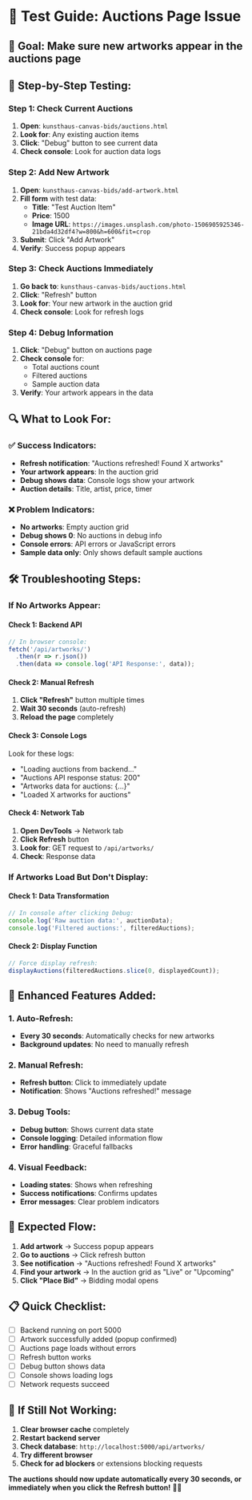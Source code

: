 # 🔨 Test Guide: Auctions Page Issue

## 🎯 **Goal:** Make sure new artworks appear in the auctions page

## 🧪 **Step-by-Step Testing:**

### **Step 1: Check Current Auctions**
1. **Open**: `kunsthaus-canvas-bids/auctions.html`
2. **Look for**: Any existing auction items
3. **Click**: "Debug" button to see current data
4. **Check console**: Look for auction data logs

### **Step 2: Add New Artwork**
1. **Open**: `kunsthaus-canvas-bids/add-artwork.html`
2. **Fill form** with test data:
   - **Title**: "Test Auction Item"
   - **Price**: 1500
   - **Image URL**: `https://images.unsplash.com/photo-1506905925346-21bda4d32df4?w=800&h=600&fit=crop`
3. **Submit**: Click "Add Artwork"
4. **Verify**: Success popup appears

### **Step 3: Check Auctions Immediately**
1. **Go back to**: `kunsthaus-canvas-bids/auctions.html`
2. **Click**: "Refresh" button
3. **Look for**: Your new artwork in the auction grid
4. **Check console**: Look for refresh logs

### **Step 4: Debug Information**
1. **Click**: "Debug" button on auctions page
2. **Check console** for:
   - Total auctions count
   - Filtered auctions
   - Sample auction data
3. **Verify**: Your artwork appears in the data

## 🔍 **What to Look For:**

### **✅ Success Indicators:**
- **Refresh notification**: "Auctions refreshed! Found X artworks"
- **Your artwork appears**: In the auction grid
- **Debug shows data**: Console logs show your artwork
- **Auction details**: Title, artist, price, timer

### **❌ Problem Indicators:**
- **No artworks**: Empty auction grid
- **Debug shows 0**: No auctions in debug info
- **Console errors**: API errors or JavaScript errors
- **Sample data only**: Only shows default sample auctions

## 🛠️ **Troubleshooting Steps:**

### **If No Artworks Appear:**

#### **Check 1: Backend API**
```javascript
// In browser console:
fetch('/api/artworks/')
  .then(r => r.json())
  .then(data => console.log('API Response:', data));
```

#### **Check 2: Manual Refresh**
1. **Click "Refresh"** button multiple times
2. **Wait 30 seconds** (auto-refresh)
3. **Reload the page** completely

#### **Check 3: Console Logs**
Look for these logs:
- "Loading auctions from backend..."
- "Auctions API response status: 200"
- "Artworks data for auctions: {...}"
- "Loaded X artworks for auctions"

#### **Check 4: Network Tab**
1. **Open DevTools** → Network tab
2. **Click Refresh** button
3. **Look for**: GET request to `/api/artworks/`
4. **Check**: Response data

### **If Artworks Load But Don't Display:**

#### **Check 1: Data Transformation**
```javascript
// In console after clicking Debug:
console.log('Raw auction data:', auctionData);
console.log('Filtered auctions:', filteredAuctions);
```

#### **Check 2: Display Function**
```javascript
// Force display refresh:
displayAuctions(filteredAuctions.slice(0, displayedCount));
```

## 🚀 **Enhanced Features Added:**

### **1. Auto-Refresh:**
- **Every 30 seconds**: Automatically checks for new artworks
- **Background updates**: No need to manually refresh

### **2. Manual Refresh:**
- **Refresh button**: Click to immediately update
- **Notification**: Shows "Auctions refreshed!" message

### **3. Debug Tools:**
- **Debug button**: Shows current data state
- **Console logging**: Detailed information flow
- **Error handling**: Graceful fallbacks

### **4. Visual Feedback:**
- **Loading states**: Shows when refreshing
- **Success notifications**: Confirms updates
- **Error messages**: Clear problem indicators

## 🎯 **Expected Flow:**

1. **Add artwork** → Success popup appears
2. **Go to auctions** → Click refresh button
3. **See notification** → "Auctions refreshed! Found X artworks"
4. **Find your artwork** → In the auction grid as "Live" or "Upcoming"
5. **Click "Place Bid"** → Bidding modal opens

## 📋 **Quick Checklist:**

- [ ] Backend running on port 5000
- [ ] Artwork successfully added (popup confirmed)
- [ ] Auctions page loads without errors
- [ ] Refresh button works
- [ ] Debug button shows data
- [ ] Console shows loading logs
- [ ] Network requests succeed

## 🔧 **If Still Not Working:**

1. **Clear browser cache** completely
2. **Restart backend server**
3. **Check database**: `http://localhost:5000/api/artworks/`
4. **Try different browser**
5. **Check for ad blockers** or extensions blocking requests

**The auctions should now update automatically every 30 seconds, or immediately when you click the Refresh button!** 🎨✨